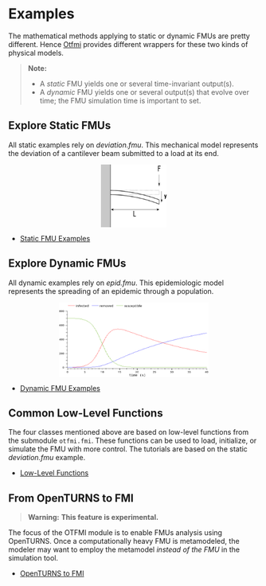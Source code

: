 # Examples

The mathematical methods applying to static or dynamic FMUs are pretty different. Hence [Otfmi](../index.md) provides different wrappers for these two kinds of physical models.

> **Note:**
> - A *static* FMU yields one or several time-invariant output(s).
> - A *dynamic* FMU yields one or several output(s) that evolve over time; the FMU simulation time is important to set.

## Explore Static FMUs

All static examples rely on *deviation.fmu*. This mechanical model represents the deviation of a cantilever beam submitted to a load at its end.

<img src="../_static/beam.png" alt="Beam Model" width="132px" height="126px" style="display: block; margin-left: auto; margin-right: auto;" />

- [Static FMU Examples](static/index.md)

## Explore Dynamic FMUs

All dynamic examples rely on *epid.fmu*. This epidemiologic model represents the spreading of an epidemic through a population.

<img src="../_static/epid.png" alt="Epidemiologic Model" width="300px" height="150px" style="display: block; margin-left: auto; margin-right: auto;" />

- [Dynamic FMU Examples](dynamic/index.md)

## Common Low-Level Functions

The four classes mentioned above are based on low-level functions from the submodule `otfmi.fmi`. These functions can be used to load, initialize, or simulate the FMU with more control. The tutorials are based on the static *deviation.fmu* example.

- [Low-Level Functions](low_level/index.md)

## From OpenTURNS to FMI

> **Warning:**
> **This feature is experimental.**

The focus of the OTFMI module is to enable FMUs analysis using OpenTURNS. Once a computationally heavy FMU is metamodeled, the modeler may want to employ the metamodel *instead of the FMU* in the simulation tool.

- [OpenTURNS to FMI](ot_to_fmu/index.md)
